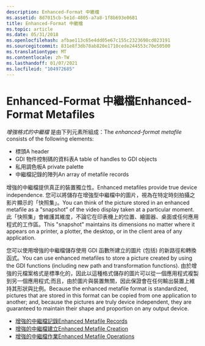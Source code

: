 ```yaml
---
description: Enhanced-Format 中繼檔
ms.assetid: 8d7015cb-5e1d-4805-a7a8-1f8b693e0681
title: Enhanced-Format 中繼檔
ms.topic: article
ms.date: 05/31/2018
ms.openlocfilehash: afbae113c65e4dd05e67c155c2323698cd023191
ms.sourcegitcommit: 831e8f3db78ab820e1710cede244553c70e50500
ms.translationtype: MT
ms.contentlocale: zh-TW
ms.lasthandoff: 01/07/2021
ms.locfileid: "104972685"
---
```

# <a name="enhanced-format-metafiles"></a><span data-ttu-id="208c1-103">Enhanced-Format 中繼檔</span><span class="sxs-lookup"><span data-stu-id="208c1-103">Enhanced-Format Metafiles</span></span>

<span data-ttu-id="208c1-104">*增強格式的中繼檔* 是由下列元素所組成：</span><span class="sxs-lookup"><span data-stu-id="208c1-104">The *enhanced-format metafile* consists of the following elements:</span></span>

-   <span data-ttu-id="208c1-105">標頭</span><span class="sxs-lookup"><span data-stu-id="208c1-105">A header</span></span>
-   <span data-ttu-id="208c1-106">GDI 物件控制碼的資料表</span><span class="sxs-lookup"><span data-stu-id="208c1-106">A table of handles to GDI objects</span></span>
-   <span data-ttu-id="208c1-107">私用調色板</span><span class="sxs-lookup"><span data-stu-id="208c1-107">A private palette</span></span>
-   <span data-ttu-id="208c1-108">中繼檔記錄的陣列</span><span class="sxs-lookup"><span data-stu-id="208c1-108">An array of metafile records</span></span>

<span data-ttu-id="208c1-109">增強的中繼檔提供真正的裝置獨立性。</span><span class="sxs-lookup"><span data-stu-id="208c1-109">Enhanced metafiles provide true device independence.</span></span> <span data-ttu-id="208c1-110">您可以將儲存在增強型中繼檔中的圖片，視為在特定時刻拍攝之影片顯示的「快照集」。</span><span class="sxs-lookup"><span data-stu-id="208c1-110">You can think of the picture stored in an enhanced metafile as a "snapshot" of the video display taken at a particular moment.</span></span> <span data-ttu-id="208c1-111">此「快照集」會維護其維度，不論它在印表機上的位置、繪圖器、桌面或任何應用程式的工作區。</span><span class="sxs-lookup"><span data-stu-id="208c1-111">This "snapshot" maintains its dimensions no matter where it appears on a printer, a plotter, the desktop, or in the client area of any application.</span></span>

<span data-ttu-id="208c1-112">您可以使用增強的中繼檔儲存使用 GDI 函數所建立的圖片 (包括) 的新路徑和轉換函式。</span><span class="sxs-lookup"><span data-stu-id="208c1-112">You can use enhanced metafiles to store a picture created by using the GDI functions (including new path and transformation functions).</span></span> <span data-ttu-id="208c1-113">由於增強的元檔案格式是標準化的，因此以這種格式儲存的圖片可以從一個應用程式複製到另一個應用程式;而且，由於圖片與裝置無關，因此保證會在任何輸出裝置上維持其形狀與比例。</span><span class="sxs-lookup"><span data-stu-id="208c1-113">Because the enhanced metafile format is standardized, pictures that are stored in this format can be copied from one application to another; and, because the pictures are truly device independent, they are guaranteed to maintain their shape and proportion on any output device.</span></span>

-   [<span data-ttu-id="208c1-114">增強的中繼檔記錄</span><span class="sxs-lookup"><span data-stu-id="208c1-114">Enhanced Metafile Records</span></span>](enhanced-metafile-records.md)
-   [<span data-ttu-id="208c1-115">增強的中繼檔建立</span><span class="sxs-lookup"><span data-stu-id="208c1-115">Enhanced Metafile Creation</span></span>](enhanced-metafile-creation.md)
-   [<span data-ttu-id="208c1-116">增強的中繼檔作業</span><span class="sxs-lookup"><span data-stu-id="208c1-116">Enhanced Metafile Operations</span></span>](enhanced-metafile-operations.md)

 

 



